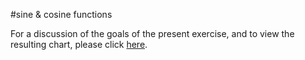 #sine & cosine functions

For a discussion of the goals of the present exercise, and to view the resulting chart, please click <a href='https://quantbo.github.io/sine_cosine/' target="_blank">here</a>.